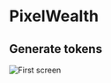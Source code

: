 # PixelWealth

## Generate tokens

![First screen](https://image.prntscr.com/image/-ptsJFhqRaikp3Fu7yljBg.png)



